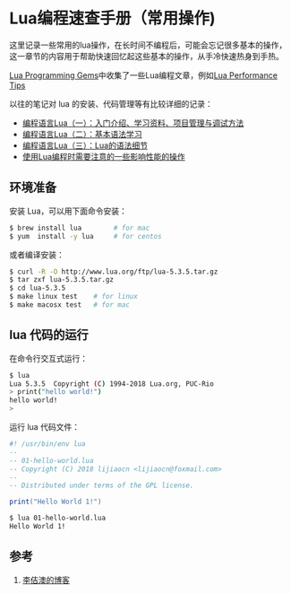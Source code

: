 <!-- toc -->
# Lua编程速查手册（常用操作)

这里记录一些常用的lua操作，在长时间不编程后，可能会忘记很多基本的操作，这一章节的内容用于帮助快速回忆起这些基本的操作，从手冷快速热身到手热。

[Lua Programming Gems](https://www.lua.org/gems/)中收集了一些Lua编程文章，例如[Lua Performance Tips](https://www.lua.org/gems/sample.pdf)

以往的笔记对 lua 的安装、代码管理等有比较详细的记录：

* [编程语言Lua（一）：入门介绍、学习资料、项目管理与调试方法](https://www.lijiaocn.com/%E7%BC%96%E7%A8%8B/2018/10/22/language-lua-study.html)
* [编程语言Lua（二）：基本语法学习](https://www.lijiaocn.com/%E7%BC%96%E7%A8%8B/2018/10/28/language-lua-02-syntax.html)
* [编程语言Lua（三）：Lua的语法细节](https://www.lijiaocn.com/%E7%BC%96%E7%A8%8B/2018/11/02/language-lua-03-systax-detail.html)
* [使用Lua编程时需要注意的一些影响性能的操作](https://www.lijiaocn.com/%E7%BC%96%E7%A8%8B/2018/12/10/lua-programm-performance-tip.html)

## 环境准备

安装 Lua，可以用下面命令安装：

```sh
$ brew install lua        # for mac
$ yum  install -y lua     # for centos
```

或者编译安装：

```sh
$ curl -R -O http://www.lua.org/ftp/lua-5.3.5.tar.gz
$ tar zxf lua-5.3.5.tar.gz
$ cd lua-5.3.5
$ make linux test    # for linux
$ make macosx test   # for mac
```

## lua 代码的运行

在命令行交互式运行：

```sh
$ lua
Lua 5.3.5  Copyright (C) 1994-2018 Lua.org, PUC-Rio
> print("hello world!")
hello world!
>
```

运行 lua 代码文件：

```lua
#! /usr/bin/env lua
--
-- 01-hello-world.lua
-- Copyright (C) 2018 lijiaocn <lijiaocn@foxmail.com>
--
-- Distributed under terms of the GPL license.

print("Hello World 1!")
```

```sh
$ lua 01-hello-world.lua
Hello World 1!
```

## 参考

1. [李佶澳的博客][1]

[1]: https://www.lijiaocn.com "李佶澳的博客"
